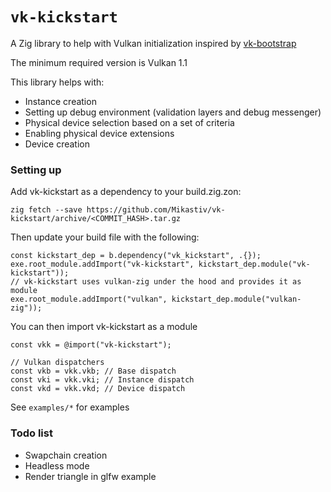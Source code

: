 # `vk-kickstart`

A Zig library to help with Vulkan initialization inspired by [vk-bootstrap](https://github.com/charles-lunarg/vk-bootstrap)

The minimum required version is Vulkan 1.1

This library helps with:
- Instance creation
- Setting up debug environment (validation layers and debug messenger)
- Physical device selection based on a set of criteria
- Enabling physical device extensions
- Device creation

### Setting up

Add vk-kickstart as a dependency to your build.zig.zon:
```
zig fetch --save https://github.com/Mikastiv/vk-kickstart/archive/<COMMIT_HASH>.tar.gz
```

Then update your build file with the following:
```zig
const kickstart_dep = b.dependency("vk_kickstart", .{});
exe.root_module.addImport("vk-kickstart", kickstart_dep.module("vk-kickstart"));
// vk-kickstart uses vulkan-zig under the hood and provides it as module
exe.root_module.addImport("vulkan", kickstart_dep.module("vulkan-zig"));
```

You can then import vk-kickstart as a module
```zig
const vkk = @import("vk-kickstart");

// Vulkan dispatchers
const vkb = vkk.vkb; // Base dispatch
const vki = vkk.vki; // Instance dispatch
const vkd = vkk.vkd; // Device dispatch
```

See `examples/*` for examples

### Todo list
- Swapchain creation
- Headless mode
- Render triangle in glfw example
